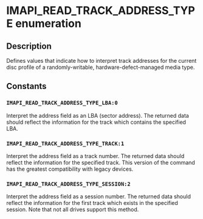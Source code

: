 # IMAPI_READ_TRACK_ADDRESS_TYPE enumeration

## Description

Defines values that indicate how to interpret track addresses for the current disc profile of a randomly-writable, hardware-defect-managed media type.

## Constants

### `IMAPI_READ_TRACK_ADDRESS_TYPE_LBA:0`

Interpret the address field as an LBA (sector address). The returned data should reflect the information for the track which contains the specified LBA.

### `IMAPI_READ_TRACK_ADDRESS_TYPE_TRACK:1`

Interpret the address field as a track number. The returned data should reflect the information for the specified track. This version of the command has the greatest compatibility with legacy devices.

### `IMAPI_READ_TRACK_ADDRESS_TYPE_SESSION:2`

Interpret the address field as a session number. The returned data should reflect the information for the first track which exists in the specified session. Note that not all drives support this method.